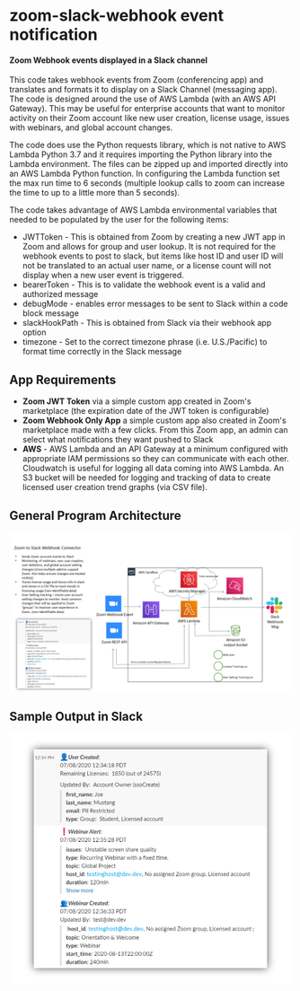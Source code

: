 # zoom-slack-webhook event notification 
#### Zoom Webhook events displayed in a Slack channel
This code takes webhook events from Zoom (conferencing app) and translates and formats it to display on a Slack Channel (messaging app).   The code is designed around the use of AWS Lambda (with an AWS API Gateway).  This may be useful for enterprise accounts that want to monitor activity on their Zoom account like new user creation, license usage, issues with webinars, and global account changes.


The code does use the Python requests library, which is not native to AWS Lambda Python 3.7 and it requires importing the Python library into the Lambda environment.  The files can be zipped up and imported directly into an AWS Lambda Python function.   In configuring the Lambda function set the max run time to 6 seconds (multiple lookup calls to zoom can increase the time to up to a little more than 5 seconds).

The code takes advantage of AWS Lambda environmental variables that needed to be populated by the user for the following items:
- JWTToken - This is obtained from Zoom by creating a new JWT app in Zoom and allows for group and user lookup.  It is not required for the webhook events to post to slack, but items like host ID and user ID will not be translated to an actual user name, or a license count will not display when a new user event is triggered.
- bearerToken -	This is to validate the webhook event is a valid and authorized message
- debugMode	- enables error messages to be sent to Slack within a code block message
- slackHookPath - This is obtained from Slack via their webhook app option
- timezone - Set to the correct timezone phrase (i.e. U.S./Pacific) to format time correctly in the Slack message


## App Requirements
- **Zoom JWT Token** via a simple custom app created in Zoom's marketplace (the expiration date of the JWT token is configurable)
- **Zoom Webhook Only App**  a simple custom app also created in Zoom's marketplace made with a few clicks.  From this Zoom app, an admin can select what notifications they want pushed to Slack
- **AWS** - AWS Lambda and an API Gateway at a minimum configured with appropriate IAM permissions so they can communicate with each other.  Cloudwatch is useful for logging all data coming into AWS Lambda. An S3 bucket will be needed for logging and tracking of data to create licensed user creation trend graphs (via CSV file).

## General Program Architecture 
![Alt text](https://github.com/mkumar-avit/zoom-slack-webhook/blob/master/Zoom%20AWS%20Slack.png?raw=true "AWS Application Diagram")

## Sample Output in Slack
![Alt text](https://github.com/mkumar-avit/zoom-slack-webhook/blob/master/Zoom-Slack-Webhook%20preview.png?raw=true "Slack sample")
